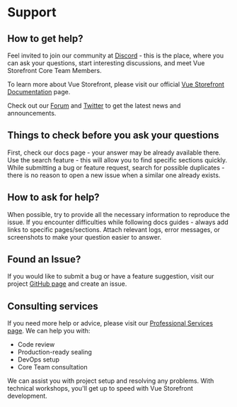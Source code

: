 # Support

## How to get help?

Feel invited to join our community at [Discord](http://discord.vuestorefront.io/) - this is the place, where you can ask your questions, start interesting discussions, and meet Vue Storefront Core Team Members.

To learn more about Vue Storefront, please visit our official [Vue Storefront Documentation](https://docs.vuestorefront.io/) page.

Check out our [Forum](https://forum.vuestorefront.io/) and [Twitter](https://twitter.com/VueStorefront) to get the latest news and announcements.

## Things to check before you ask your questions

First, check our docs page - your answer may be already available there. Use the search feature - this will allow you to find specific sections quickly. While submitting a bug or feature request, search for possible duplicates - there is no reason to open a new issue when a similar one already exists.

## How to ask for help?

When possible, try to provide all the necessary information to reproduce the issue. If you encounter difficulties while following docs guides - always add links to specific pages/sections. Attach relevant logs, error messages, or screenshots to make your question easier to answer.

## Found an Issue?

If you would like to submit a bug or have a feature suggestion, visit our project [GitHub page](https://github.com/vuestorefront/vue-storefront) and create an issue.

## Consulting services

If you need more help or advice, please visit our [Professional Services page](https://www.vuestorefront.io/support). We can help you with:

- Code review
- Production-ready sealing
- DevOps setup
- Core Team consultation

We can assist you with project setup and resolving any problems. With technical workshops, you'll get up to speed with Vue Storefront development.
